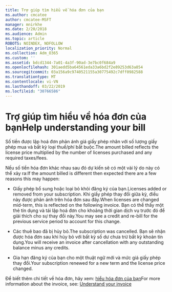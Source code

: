 ```yaml
---
title: Trợ giúp tìm hiểu về hóa đơn của bạn
ms.author: cmcatee
author: cmcatee-MSFT
manager: mnirkhe
ms.date: 2/20/2018
ms.audience: Admin
ms.topic: article
ROBOTS: NOINDEX, NOFOLLOW
localization_priority: Normal
ms.collection: Adm_O365
ms.custom: ''
ms.assetid: bdcd1344-7a01-4a3f-90ad-3e7bc0f684a9
ms.openlocfilehash: 301aedd5ba64561eda33a6bd2f2e89253d63a854
ms.sourcegitcommit: 03a156a9c9740521155a30775492c7dff0982588
ms.translationtype: MT
ms.contentlocale: vi-VN
ms.lasthandoff: 03/22/2019
ms.locfileid: "30766586"
---
```

# <a name="help-understanding-your-bill"></a><span data-ttu-id="dec9d-102">Trợ giúp tìm hiểu về hóa đơn của bạn</span><span class="sxs-lookup"><span data-stu-id="dec9d-102">Help understanding your bill</span></span>

<span data-ttu-id="dec9d-103">Số tiền được lập hoá đơn phản ánh giá giấy phép nhân với số lượng giấy phép mua và bất kỳ loại thuế/phí bắt buộc.</span><span class="sxs-lookup"><span data-stu-id="dec9d-103">The amount billed reflects the license price multiplied by the number of licenses purchased and any required taxes/fees.</span></span>
  
<span data-ttu-id="dec9d-104">Nếu số tiền hóa đơn khác nhau sau đó dự kiến sẽ có một vài lý do này có thể xảy ra:</span><span class="sxs-lookup"><span data-stu-id="dec9d-104">If the amount billed is different then expected there are a few reasons this may happen:</span></span>
  
- <span data-ttu-id="dec9d-105">Giấy phép bổ sung hoặc loại bỏ khỏi đăng ký của bạn.</span><span class="sxs-lookup"><span data-stu-id="dec9d-105">Licenses added or removed from your subscription.</span></span> <span data-ttu-id="dec9d-106">Khi giấy phép thay đổi giữa kỳ, điều này được phản ánh trên hóa đơn sau đây.</span><span class="sxs-lookup"><span data-stu-id="dec9d-106">When licenses are changed mid-term, this is reflected on the following invoice.</span></span> <span data-ttu-id="dec9d-107">Bạn có thể thấy một thẻ tín dụng và tái lập hoá đơn cho khoảng thời gian dịch vụ trước đó để giải thích cho sự thay đổi này.</span><span class="sxs-lookup"><span data-stu-id="dec9d-107">You may see a credit and re-bill for the previous service period to account for this change.</span></span>
    
- <span data-ttu-id="dec9d-108">Các thuê bao đã bị hủy bỏ.</span><span class="sxs-lookup"><span data-stu-id="dec9d-108">The subscription was cancelled.</span></span> <span data-ttu-id="dec9d-109">Bạn sẽ nhận được hóa đơn sau khi hủy bỏ với bất kỳ số dư chưa trừ bất kỳ khoản tín dụng.</span><span class="sxs-lookup"><span data-stu-id="dec9d-109">You will receive an invoice after cancellation with any outstanding balance minus any credits.</span></span>
    
- <span data-ttu-id="dec9d-110">Gia hạn đăng ký của bạn cho một thuật ngữ mới và mức giá giấy phép thay đổi.</span><span class="sxs-lookup"><span data-stu-id="dec9d-110">Your subscription renewed for a new term and the license price changed.</span></span>
    
<span data-ttu-id="dec9d-111">Để biết thêm chi tiết về hóa đơn, hãy xem: [hiểu hóa đơn của bạn](https://support.office.com/article/0724b428-fb59-4962-8c37-6674166d7507)</span><span class="sxs-lookup"><span data-stu-id="dec9d-111">For more information about the invoice, see: [Understand your invoice](https://support.office.com/article/0724b428-fb59-4962-8c37-6674166d7507)</span></span>
  

